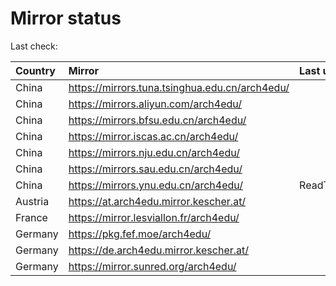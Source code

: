 <script src="./time.js"></script>
# Mirror status
Last check: <script type="text/javascript">localize(1684574147.2967367);</script>

|Country|Mirror|Last update|
|:------|:-----|:----------|
|China|https://mirrors.tuna.tsinghua.edu.cn/arch4edu/|<script type="text/javascript">localize(1684520973);</script>|
|China|https://mirrors.aliyun.com/arch4edu/|<script type="text/javascript">localize(1684478157);</script>|
|China|https://mirrors.bfsu.edu.cn/arch4edu/|<script type="text/javascript">localize(1684520973);</script>|
|China|https://mirror.iscas.ac.cn/arch4edu/|<script type="text/javascript">localize(1684564106);</script>|
|China|https://mirrors.nju.edu.cn/arch4edu/|<script type="text/javascript">localize(1684520973);</script>|
|China|https://mirrors.sau.edu.cn/arch4edu/|<script type="text/javascript">localize(1673850842);</script>|
|China|https://mirrors.ynu.edu.cn/arch4edu/|ReadTimeout|
|Austria|https://at.arch4edu.mirror.kescher.at/|<script type="text/javascript">localize(1684520973);</script>|
|France|https://mirror.lesviallon.fr/arch4edu/|<script type="text/javascript">localize(1684520973);</script>|
|Germany|https://pkg.fef.moe/arch4edu/|<script type="text/javascript">localize(1684520973);</script>|
|Germany|https://de.arch4edu.mirror.kescher.at/|<script type="text/javascript">localize(1684520973);</script>|
|Germany|https://mirror.sunred.org/arch4edu/|<script type="text/javascript">localize(1684520973);</script>|

<script src="./tablefilter/tablefilter.js"></script>
<script src="./table.js"></script>